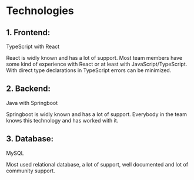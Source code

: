 # Technologies

## 1. Frontend: 
TypeScript with React

React is widly known and has a lot of support. Most team members have some kind of experience with React or at least with JavaScript/TypeScript. With direct type declarations in TypeScript errors can be minimized.

## 2. Backend: 
Java with Springboot

Springboot is widly known and has a lot of support. Everybody in the team knows this technology and has worked with it.

## 3. Database: 
MySQL

Most used relational database, a lot of support, well documented and lot of community support.
